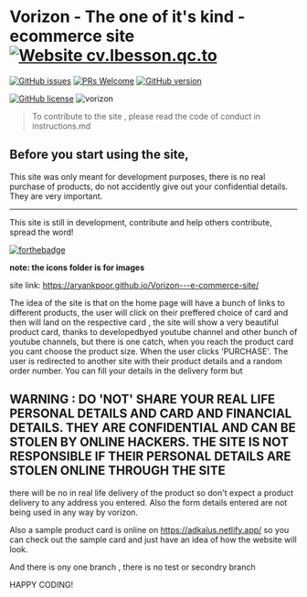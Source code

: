 # Vorizon - The one of it's kind - ecommerce site[![Website cv.lbesson.qc.to](https://img.shields.io/website-up-down-green-red/http/cv.lbesson.qc.to.svg)](http://cv.lbesson.qc.to/)
[![GitHub issues](https://img.shields.io/github/issues/Naereen/StrapDown.js.svg)](https://GitHub.com/Naereen/StrapDown.js/issues/)
[![PRs Welcome](https://img.shields.io/badge/PRs-welcome-brightgreen.svg?style=flat-square)](http://makeapullrequest.com)
[![GitHub version](https://badge.fury.io/gh/Naereen%2FStrapDown.js.svg)](https://github.com/Naereen/StrapDown.js)

[![GitHub license](https://img.shields.io/github/license/Naereen/StrapDown.js.svg)](https://github.com/Naereen/StrapDown.js/blob/master/LICENSE)
![vorizon](https://github.com/Aryankpoor/e-commerce-site/blob/master/assets/app.png)

> To contribute to the site , please read the code of conduct in instructions.md

## Before you start using the site, 
This site was only meant for development purposes, there is no real purchase of products, do not accidently give out your confidential details. They are very important.

<hr>

This site is still in development, contribute and help others contribute, spread the word!

[![forthebadge](https://forthebadge.com/images/badges/made-with-javascript.svg)](https://forthebadge.com) 

**note: the icons folder is for images**

site link: https://aryankpoor.github.io/Vorizon---e-commerce-site/

The idea of the site is that on the home page will have a bunch of links to different products, the user will click on their preffered choice of card and then will land on the respective card , the site will show a very beautiful product card, thanks to developedbyed youtube channel and other bunch of youtube channels, but there is one catch, when you reach the product card you cant choose the product size. When the user clicks 'PURCHASE'. The user is redirected to another site with their product details and a random order number. You can fill your details in the delivery form but 

  
## WARNING : DO **'NOT'** SHARE YOUR REAL LIFE PERSONAL DETAILS AND CARD AND FINANCIAL DETAILS. THEY ARE CONFIDENTIAL AND CAN BE STOLEN BY ONLINE HACKERS. THE SITE IS NOT RESPONSIBLE IF THEIR PERSONAL DETAILS ARE STOLEN ONLINE THROUGH THE SITE

there will be no in real life delivery of the product so don't expect a product delivery to any address you entered. Also the form details entered are not being used in any way by vorizon.

Also a sample product card is online on https://adkalus.netlify.app/ so you can check out the sample card and just have an idea of how the website will look.

And there is ony one branch , there is no test or secondry branch 

HAPPY CODING!



